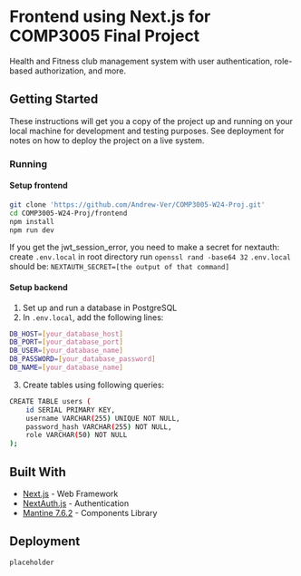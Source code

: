 # Frontend using Next.js for COMP3005 Final Project

Health and Fitness club management system with user authentication, role-based authorization, and more.

## Getting Started

These instructions will get you a copy of the project up and running on your local machine for development and testing purposes. See deployment for notes on how to deploy the project on a live system.


### Running


#### Setup frontend

```bash
git clone 'https://github.com/Andrew-Ver/COMP3005-W24-Proj.git'
cd COMP3005-W24-Proj/frontend
npm install
npm run dev
```

If you get the jwt_session_error, you need to make a secret for nextauth:
create `.env.local` in root directory
run `openssl rand -base64 32`
`.env.local` should be: `NEXTAUTH_SECRET=[the output of that command]`

#### Setup backend
1. Set up and run a database in PostgreSQL
2. In `.env.local`, add the following lines:
```bash
DB_HOST=[your_database_host]
DB_PORT=[your_database_port]
DB_USER=[your_database_name]
DB_PASSWORD=[your_database_password]
DB_NAME=[your_database_name]
```
3. Create tables using following queries:
```bash
CREATE TABLE users (
    id SERIAL PRIMARY KEY,
    username VARCHAR(255) UNIQUE NOT NULL,
    password_hash VARCHAR(255) NOT NULL,
    role VARCHAR(50) NOT NULL
);
```



## Built With

* [Next.js](https://nextjs.org/) - Web Framework
* [NextAuth.js](https://next-auth.js.org/) - Authentication
* [Mantine 7.6.2](https://mantine.dev/) - Components Library

## Deployment

```
placeholder
```